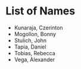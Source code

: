 
# List of Names
* Kunaraja, Czerinton
* Mogollon, Bonny
* Stulich, John
* Tapia, Daniel
* Tobias, Rebecca
* Vega, Alexander
